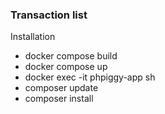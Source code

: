 ### Transaction list

Installation

- docker compose build
- docker compose up
- docker exec -it phpiggy-app sh
- composer update
- composer install